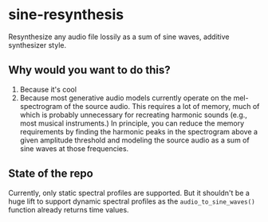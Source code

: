 # sine-resynthesis

Resynthesize any audio file lossily as a sum of sine waves, additive synthesizer style.

## Why would you want to do this?

1. Because it's cool
1. Because most generative audio models currently operate on the mel-spectrogram of the source audio. This requires a lot of memory, much of which is probably unnecessary for recreating harmonic sounds (e.g., most musical instruments.) In principle, you can reduce the memory requirements by finding the harmonic peaks in the spectrogram above a given amplitude threshold and modeling the source audio as a sum of sine waves at those frequencies.

## State of the repo

Currently, only static spectral profiles are supported. But it shouldn't be a huge lift to support dynamic spectral profiles as the `audio_to_sine_waves()` function already returns time values.
